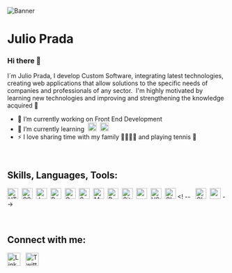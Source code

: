 ![Banner](https://i.ibb.co/BLn3Fwt/jcprada05-banner.png)

# Julio Prada

### Hi there 👋
I´m Julio Prada, I develop Custom Software, integrating latest technologies, creating web applications that allow solutions to the specific needs of companies and professionals of any sector.&nbsp;&nbsp;I'm highly motivated by learning new technologies and improving and strengthening the knowledge acquired 🤪

- 🔭 I’m currently working on Front End Development
- 🌱 I’m currently learning&nbsp;&nbsp;<img src="https://cdn.icon-icons.com/icons2/2389/PNG/512/next_js_logo_icon_145038.png" alt="Next JS" height="20" />&nbsp;&nbsp;<img src="https://cdn.icon-icons.com/icons2/2415/PNG/512/redux_original_logo_icon_146365.png" alt="Redux" height="20" />
- ⚡ I love sharing time with my family 👨‍👩‍👧‍👦 and playing tennis 🎾

<br />

## Skills, Languages, Tools:

<img src="https://cdn-icons-png.flaticon.com/512/174/174854.png" alt="HTML" height="25" />&nbsp;&nbsp;<img src="https://cdn-icons-png.flaticon.com/512/732/732190.png" alt="CSS" height="25" />&nbsp;&nbsp;<img src="https://cdn-icons-png.flaticon.com/512/5968/5968292.png" alt="Javascript" height="25" />&nbsp;&nbsp;<img src="https://cdn0.iconfinder.com/data/icons/logos-brands-in-colors/128/react_color-256.png" alt="React JS" height="25" />&nbsp;&nbsp;<img src="https://cdn.icon-icons.com/icons2/2107/PNG/512/file_type_gatsby_icon_130583.png" alt="Gatsby" height="25" />&nbsp;&nbsp;<img src="https://cdn.icon-icons.com/icons2/2107/PNG/512/file_type_sass_icon_130182.png" alt="Sass" height="25" />&nbsp;&nbsp;<img src="https://img.icons8.com/color/344/material-ui.png" alt="Material UI" height="25" />&nbsp;&nbsp;<img src="https://upload.wikimedia.org/wikipedia/commons/thumb/b/b2/Bootstrap_logo.svg/250px-Bootstrap_logo.svg.png" alt="Bootstrap" height="25" />&nbsp;&nbsp;<img src="https://cdn.icon-icons.com/icons2/2107/PNG/512/file_type_git_icon_130581.png" alt="Git" height="25" />&nbsp;&nbsp;<img src="https://cdn.icon-icons.com/icons2/2415/PNG/512/npm_original_wordmark_logo_icon_146402.png" alt="npm" height="25" />&nbsp;&nbsp;<img src="https://cdn.icon-icons.com/icons2/2107/PNG/512/file_type_vscode_icon_130084.png" alt="VS Code" height="25" />&nbsp;&nbsp;<img src="https://cdn.icon-icons.com/icons2/2148/PNG/512/powershell_icon_132080.png" alt="CLI" height="25" />
<! --
&nbsp;&nbsp;<img src="https://cdn.icon-icons.com/icons2/2148/PNG/512/terminal_icon_131942.png" alt="CLI" height="25" />&nbsp;&nbsp;<img src="" alt="" height="25" />
-->

<br />

## Connect with me:

<a href="https://www.linkedin.com/in/jcprada05/" rel="external" target="_blank"><img src="https://cdn.icon-icons.com/icons2/1995/PNG/512/chat_communication_linked_in_media_social_icon_123255.png" alt="Linked In" height="30" /></a>&nbsp;&nbsp;&nbsp;<a href="https://twitter.com/jcprada05" rel="external" target="_blank"><img src="https://cdn.icon-icons.com/icons2/1/PNG/256/social_Twitter_38.png" alt="Twitter" height="30" /></a>

<!--
**jcprada05/jcprada05** is a ✨ _special_ ✨ repository because its `README.md` (this file) appears on your GitHub profile.

Here are some ideas to get you started:

- 🔭 I’m currently working on Front End Development
- 🌱 I’m currently learning ...
- 👯 I’m looking to collaborate on ...
- 🤔 I’m looking for help with ...
- 💬 Ask me about ...
- 📫 How to reach me: ...
- 😄 Pronouns: ...
- ⚡ Fun fact: ...
-->
